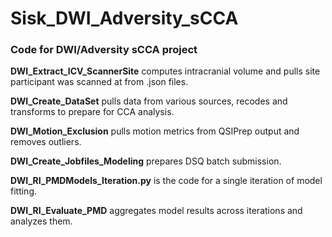 # Sisk_DWI_Adversity_sCCA
### Code for DWI/Adversity sCCA project

**DWI_Extract_ICV_ScannerSite** computes intracranial volume and pulls site participant was scanned at from .json files.

**DWI_Create_DataSet** pulls data from various sources, recodes and transforms to prepare for CCA analysis.

**DWI_Motion_Exclusion** pulls motion metrics from QSIPrep output and removes outliers.

**DWI_Create_Jobfiles_Modeling** prepares DSQ batch submission.

**DWI_RI_PMDModels_Iteration.py** is the code for a single iteration of model fitting.

**DWI_RI_Evaluate_PMD** aggregates model results across iterations and analyzes them.
